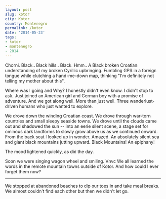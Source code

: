 ```yaml
---
layout: post
slug: kotor
city: Kotor
country: Montenegro
permalink: /kotor
date: '2014-05-23'
tags:
- kotor
- montenegro
- 2014
---
```


Chorni. Black.. Black hills.. Black. Hmm.. A Black broken Croatian understanding of my broken Cyrillic upbringing. Fumbling GPS in a foreign tongue while clutching a hand-me-down map, thinking "I'm definitely not telling my mother about this".

Where was I going and Why? I honestly didn't even know. I didn't stop to ask. Just joined an American girl and German boy with a promise of adventure. And we got along well. More than just well. Three wanderlust-driven humans who just wanted to explore.

We drove down the winding Croatian coast. We drove through war-torn countries and small sleepy seaside towns. We drove until the clouds came out and shadowed the sun -- into an eerie silent scene, a stage set for ominous dark landforms to slowly grow above us as we continued onward. From the back seat I looked up in wonder. Amazed. An absolutely silent sea and giant black mountains jutting upward. Black Mountains! An epiphany!

The mood lightened quickly, as did the day.

Soon we were singing wagon wheel and smiling. Vnvc We all learned the words in the remote mountain towns outside of Kotor. And how could I ever forget them now?

---
We stopped at abandoned beaches to dip our toes in and take meal breaks.
We almost couldn't find each other but then we didn't let go.